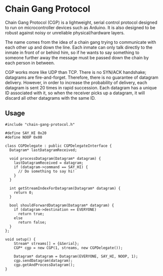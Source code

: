 # Chain Gang Protocol

Chain Gang Protocol (CGP) is a lightweight, serial control protocol designed to run on microcontroller devices
such as Arduino. It is also designed to be robust against noisy or unreliable physical/hardware layers.

The name comes from the idea of a chain gang trying to communicate with each other up and down the line.
Each inmate can only talk directly to the inmate in front of or behind him, so if he wants to say
something to someone further away the message must be passed down the chain by each person in between.

CGP works more like UDP than TCP. There is no SYN/ACK handshake; datagrams are fire-and-forget. Therefore,
there is no guarantee of datagram delivery. However, in order to increase the probability of delivery, each datagram is sent 20 times in rapid succession. Each datagram has a unique ID associated with it, so when the receiver picks up a datagram, it will discard all other datagrams with the same ID.

## Usage

```
#include "chain-gang-protocol.h"

#define SAY_HI 0x20
#define NOOP 0x00

class CGPDelegate : public CGPDelegateInterface {
  Datagram* lastDatagramReceived;

  void processDatagram(Datagram* datagram) {
    lastDatagramReceived = datagram;
    if (datagram->command == SAY_HI) {
      // Do something to say hi!
    }
  }

  int getStreamIndexForDatagram(Datagram* datagram) {
    return 0;
  }

  bool shouldForwardDatagram(Datagram* datagram) {
    if (datagram->destination == EVERYONE)
      return true;
    else
      return false;
  }
};

void setup() {
    Stream* streams[] = {&Serial};
    CGP* cgp = new CGP(1, streams, new CGPDelegate());

    Datagram* datagram = Datagram(EVERYONE, SAY_HI, NOOP, 1);
    cgp.sendDatagram(datagram);
    cgp.getAndProcessDatagram();
}
```
